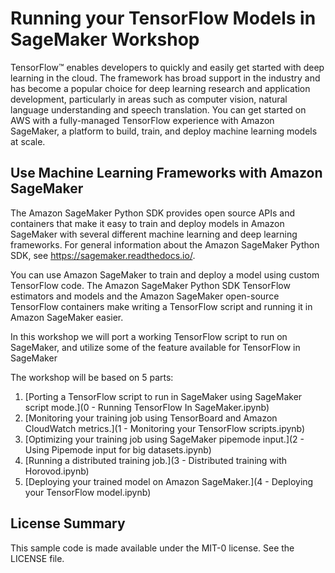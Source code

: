 # Running your TensorFlow Models in SageMaker Workshop

TensorFlow™ enables developers to quickly and easily get started with deep learning in the cloud. 
The framework has broad support in the industry and has become a popular choice for deep learning research and application development, particularly in areas such as computer vision, natural language understanding and speech translation.
You can get started on AWS with a fully-managed TensorFlow experience with Amazon SageMaker, a platform to build, train, and deploy machine learning models at scale.

## Use Machine Learning Frameworks with Amazon SageMaker
The Amazon SageMaker Python SDK provides open source APIs and containers that make it easy to train and deploy models in Amazon SageMaker with several different machine learning and deep learning frameworks. For general information about the Amazon SageMaker Python SDK, see https://sagemaker.readthedocs.io/.

You can use Amazon SageMaker to train and deploy a model using custom TensorFlow code. The Amazon SageMaker Python SDK TensorFlow estimators and models and the Amazon SageMaker open-source TensorFlow containers make writing a TensorFlow script and running it in Amazon SageMaker easier.

In this workshop we will port a working TensorFlow script to run on SageMaker, and utilize some of the feature available for TensorFlow in SageMaker

The workshop will be based on 5 parts:

1. [Porting a TensorFlow script to run in SageMaker using SageMaker script mode.](0 - Running TensorFlow In SageMaker.ipynb)
2. [Monitoring your training job using TensorBoard and Amazon CloudWatch metrics.](1 - Monitoring your TensorFlow scripts.ipynb)
3. [Optimizing your training job using SageMaker pipemode input.](2 - Using Pipemode input for big datasets.ipynb)
4. [Running a distributed training job.](3 - Distributed training with Horovod.ipynb)
5. [Deploying your trained model on Amazon SageMaker.](4 - Deploying your TensorFlow model.ipynb)

## License Summary

This sample code is made available under the MIT-0 license. See the LICENSE file.
